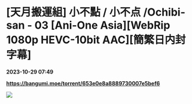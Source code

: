 # [天月搬運組] 小不點 / 小不点 /Ochibi-san - 03 [Ani-One Asia][WebRip 1080p HEVC-10bit AAC][簡繁日内封字幕]

**2023-10-29 07:49**

**https://bangumi.moe/torrent/653e0e8a8889730007e5bef6**

![](https://files.catbox.moe/ewko1l.jpg)